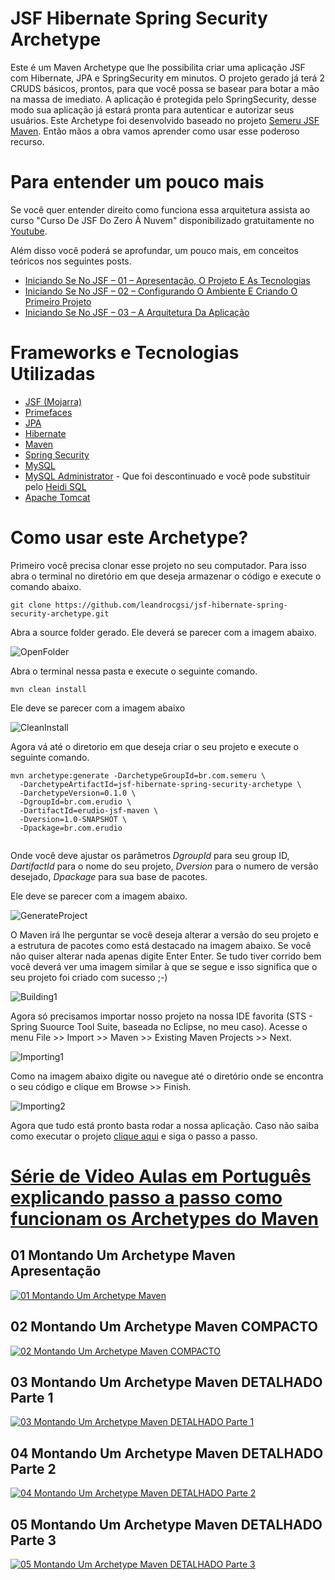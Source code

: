 # JSF Hibernate Spring Security Archetype


Este é um Maven Archetype que lhe possibilita criar uma aplicação JSF com Hibernate, JPA e SpringSecurity em minutos. O projeto gerado já terá 2 CRUDS básicos, prontos, para que você possa se basear para botar a mão na massa de imediato. A aplicação é protegida pelo SpringSecurity, desse modo sua aplicação já estará pronta para autenticar e autorizar seus usuários. Este Archetype foi desenvolvido baseado no projeto [Semeru JSF Maven](https://github.com/leandrocgsi/semeru_jsf_maven). Então mãos a obra vamos aprender como usar esse poderoso recurso. 

# Para entender um pouco mais

Se você quer entender direito como funciona essa arquitetura assista ao curso "Curso De JSF Do Zero À Nuvem" disponibilizado gratuitamente no [Youtube](https://www.youtube.com/playlist?list=PL18bbNo7xuh9d1AyAeC77O8xRz6hPD3iJ).

Além disso você poderá se aprofundar, um pouco mais, em conceitos teóricos nos seguintes posts.

* [Iniciando Se No JSF – 01 – Apresentação, O Projeto E As Tecnologias](http://www.semeru.com.br/blog/iniciando-se-no-jsf-01-apresentacao-o-projeto-e-as-tecnologias/)
* [Iniciando Se No JSF – 02 – Configurando O Ambiente E Criando O Primeiro Projeto](http://www.semeru.com.br/blog/iniciando-se-no-jsf-02-configurando-o-ambiente-e-criando-o-primeiro-projeto/)
* [Iniciando Se No JSF – 03 – A Arquitetura Da Aplicação](http://www.semeru.com.br/blog/iniciando-se-no-jsf-03-a-arquitetura-da-aplicacao/)

# Frameworks e Tecnologias Utilizadas

* [JSF (Mojarra)](https://javaserverfaces.java.net/)
* [Primefaces](http://www.primefaces.org/)
* [JPA](http://www.oracle.com/technetwork/java/javaee/tech/persistence-jsp-140049.html)
* [Hibernate](http://hibernate.org/)
* [Maven](https://maven.apache.org/)
* [Spring Security](http://projects.spring.io/spring-security/)
* [MySQL](https://www.mysql.com/)
* [MySQL Administrator](https://downloads.mysql.com/archives/administrator/) - Que foi descontinuado e você pode substituir pelo [Heidi SQL](http://www.heidisql.com/)
* [Apache Tomcat](http://tomcat.apache.org/)


# Como usar este Archetype?

Primeiro você precisa clonar esse projeto no seu computador. Para isso abra o terminal no diretório em que deseja armazenar o código e execute o comando abaixo.

```
git clone https://github.com/leandrocgsi/jsf-hibernate-spring-security-archetype.git
```

Abra a source folder gerado. Ele deverá se parecer com a imagem abaixo.

![OpenFolder](https://github.com/leandrocgsi/erudio-rest-api-archetype/blob/master/img/1-OpenFolder.png?raw=true)

Abra o terminal nessa pasta e execute o seguinte comando.

```
mvn clean install
```
Ele deve se parecer com a imagem abaixo

![CleanInstall](https://github.com/leandrocgsi/erudio-rest-api-archetype/blob/master/img/2-CleanInstall.png?raw=true)

Agora vá até o diretorio em que deseja criar o seu projeto e execute o seguinte comando.

```
mvn archetype:generate -DarchetypeGroupId=br.com.semeru \
  -DarchetypeArtifactId=jsf-hibernate-spring-security-archetype \
  -DarchetypeVersion=0.1.0 \
  -DgroupId=br.com.erudio \
  -DartifactId=erudio-jsf-maven \
  -Dversion=1.0-SNAPSHOT \
  -Dpackage=br.com.erudio
    
```
Onde você deve ajustar os parâmetros *DgroupId* para seu group ID, *DartifactId* para o nome do seu projeto, *Dversion* para o numero de versão desejado, *Dpackage* para sua base de pacotes. 

Ele deve se parecer com a imagem abaixo.

![GenerateProject](https://github.com/leandrocgsi/erudio-rest-api-archetype/blob/master/img/3-GenerateProject.png?raw=true)

O Maven irá lhe perguntar se você deseja alterar a versão do seu projeto e a estrutura de pacotes como está destacado na imagem abaixo. Se você não quiser alterar nada apenas digite Enter Enter. Se tudo tiver corrido bem você deverá ver uma imagem similar à que se segue e isso significa que o seu projeto foi criado com sucesso ;-)

![Building1](https://github.com/leandrocgsi/erudio-rest-api-archetype/blob/master/img/4-Building.png?raw=true)

Agora só precisamos importar nosso projeto na nossa IDE favorita (STS - Spring Suource Tool Suite, baseada no Eclipse, no meu caso). Acesse o menu File >> Import >> Maven >> Existing Maven Projects >> Next.

![Importing1](https://github.com/leandrocgsi/erudio-rest-api-archetype/blob/master/img/9-Importing.png?raw=true)

Como na imagem abaixo digite ou navegue até o diretório onde se encontra o seu código e clique em Browse >> Finish.

![Importing2](https://github.com/leandrocgsi/erudio-rest-api-archetype/blob/master/img/10-Importing.png?raw=true)

Agora que tudo está pronto basta rodar a nossa aplicação. Caso não saiba como executar o projeto [clique aqui](https://github.com/leandrocgsi/semeru_jsf_maven) e siga o passo a passo.


# [Série de Video Aulas em Português explicando passo a passo como funcionam os Archetypes do Maven](https://www.youtube.com/playlist?list=PL18bbNo7xuh-uIfKSuwAUaG4PWw832YVx)

01 Montando Um Archetype Maven Apresentação
-----------------------------

[![01 Montando Um Archetype Maven](http://img.youtube.com/vi/wzdkHpMpkQE/0.jpg)](https://www.youtube.com/watch?v=wzdkHpMpkQE-Y "01 Montando Um Archetype Maven")

02 Montando Um Archetype Maven COMPACTO
-----------------------------

[![02 Montando Um Archetype Maven COMPACTO](http://img.youtube.com/vi/aBHtHx6MI6c/0.jpg)](https://www.youtube.com/watch?v=aBHtHx6MI6c-Y "02 Montando Um Archetype Maven COMPACTO")

03 Montando Um Archetype Maven DETALHADO Parte 1
-----------------------------

[![03 Montando Um Archetype Maven DETALHADO Parte 1](http://img.youtube.com/vi/qpK8s_O_fwY/0.jpg)](https://www.youtube.com/watch?v=qpK8s_O_fwY-Y "01 Montando Um Archetype Maven DETALHADO Parte 1")

04 Montando Um Archetype Maven DETALHADO Parte 2
-----------------------------

[![04 Montando Um Archetype Maven DETALHADO Parte 2](http://img.youtube.com/vi/auZCBhNQQrc/0.jpg)](https://www.youtube.com/watch?v=auZCBhNQQrc-Y "02 Montando Um Archetype Maven DETALHADO Parte 2")

05 Montando Um Archetype Maven DETALHADO Parte 3
-----------------------------

[![05 Montando Um Archetype Maven DETALHADO Parte 3](http://img.youtube.com/vi/VG2f4NDRev0/0.jpg)](https://www.youtube.com/watch?v=VG2f4NDRev0-Y "03 Montando Um Archetype Maven DETALHADO Parte 3")
